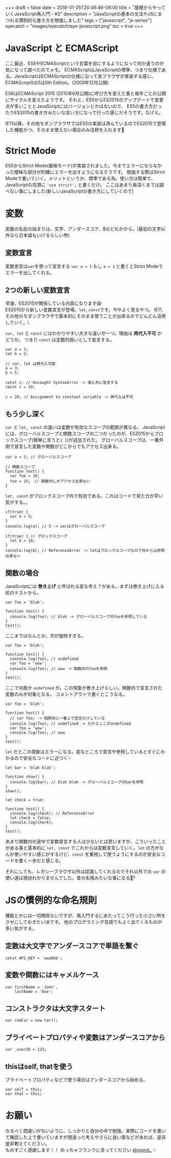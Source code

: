 +++
draft = false
date = 2018-01-25T20:46:46-08:00
title = "基礎からやっていくJavaScript再入門 - #2"
description = "JavaScriptの基本の文法やJSにまつわる慣例的な書き方を勉強しました"
tags = ["javascript", "js-series"]
eyecatch = "images/eyecatch/eye-javascript.png"
toc = true
+++

# JavaScript と ECMAScript
ここ最近、ES5やECMAScriptという言葉を目にするようになって何か違うのか気になって調べたのでメモ。
ECMAScriptはJavaScriptの標準、つまり仕様である。JavaScriptはECMAScriptの仕様に沿って各ブラウザが実装する感じ。
ECMAScript5の5は5th Edition。(2009年12月公開)


ES6はECMAScript 2015 (2015年6月公開)に呼び方を変えた事と毎年ごとの公開にサイクルを変えたようです。
それと、ES5からES2015のアップデートで変更点が多いこととJavaScriptにはバージョンとかはないので、
ES5の書き方だったりES2015の書き方みたいな言い方になって行った感じだそうです。なげえ。

IE11以降、その他モダンブラウザではES5の実装は済んでいるのでES2015で登場した機能かつ、そのまま使えない場合のみ注釈を入れます🙏

# Strict Mode
ES5からStrict Mode(厳格モード)が実装されました。今までエラーにならなかった曖昧な部分が的確にエラーを出すようになるそうです。
勉強する際はStrict Modeで書いていく。メリットというか、標準である為。使い方は簡単で、JavaScriptの先頭に `'use strict';` と書くだけ。
ここはあまり奥深くまでは調べない事にしました(新しいJavaScriptの書き方にしていくので)

# 変数
変数の名前の始まりは、文字、アンダースコア、$のどれかから。(最初の文字以外なら日本語もいけるらしい😳)

## 変数宣言
変数宣言は`var`を使って宣言する `var a = 1` もし `a = 1` と書くとStrict Modeでエラーを出してくれる。

## 2つの新しい変数宣言
早速、ES2015が関係している内容になります😱\
ES2015から新しい変数宣言が登場。`let`, `const`です。今やよく見るやつ。
IE11, その他のモダンブラウザで基本的にそのまま使うことが出来るのでどんどん活用していく。\

`var, let` と `const` にはわかりやすい大きな違いが一つ。理由は **再代入不可** かどうか。
つまり `const` は定数的扱いとして宣言する。

```
var a = 1;
let b = 2;

// var, let は再代入可能
a = 3;
b = 5;

const c; // Uncaught SyntaxError -> 値と共に宣言する
const c = 10;

c = 20; // Assignment to constant variable -> 再代入は不可
```

## もう少し深く
`var` と `let, const` の違いは変数が有効なスコープの範囲が異なる。
JavaScriptには、グローバルスコープと関数スコープの二つだったのが、ES2015からブロックスコープ(簡単に言うと`{ }`)が追加された。
グローバルスコープは、一番外側で宣言した変数や関数がどこからでもアクセス出来る。

```
var a = 5; // グローバルスコープ

// 関数スコープ
function test() {
  var foo = 10;
  foo = 15;　// 関数内しかアクセス出来ない
}
```

`let, const` がブロックスコープ内で有効である。これはコードで見た方が早い気がする。。

```
if(true) {
  var a = 5;
}
console.log(a); // 5 -> varはグローバルスコープ

if(true) { // ブロックスコープ
  let b = 10;
}
console.log(b); // ReferenceError -> letはブロックスコープなので外からは参照出来ない
```

## 関数の場合
JavaScriptには **巻き上げ** と呼ばれる変な考え？がある。まずは巻き上げに入る前のテストから。

```
var foo = 'blah';

function test() {
  console.log(foo); // blah -> グローバルスコープのfooを参照している
}
test();
```

ここまではなんとか。次が独特すぎる。

```
var foo = 'blah';

function test() {
  console.log(foo); // undefined
  var foo = 'wow';
  console.log(foo); // wow -> 関数内のfooを参照
}
test();
```

ここで何故か `undefined` が。この現象が巻き上げらしい。関数内で宣言された変数のみが対象となる。
コメントアウトで書くとこうなる。

```
var foo = 'blah';

function test() {
  // var foo; -> 暗黙的に一番上で宣言だけしている
  console.log(foo); // undefined -> だからここがundefined
  var foo = 'wow';
  console.log(foo); // wow
}
test();
```

`let` だとこの現象はエラーになる。変なところで宣言や参照しているとすぐにわかるので安全なコードに近づく✨

```
let bar = 'blah blah';

function show() {
  console.log(bar); // blah blah -> グローバルスコープのbarを参照
}
show();

let check = true;

function test() {
  console.log(check); // ReferenceError
  let check = false;
  console.log(check);
}
test();
```

あまり関数内の途中で変数宣言する人は少ないとは思いますが、こういったことがある事と基本的に `let, const` でこれからは変数宣言していく。`let` の方がなんか使いやすい感じがするけど、`const` を重視して使うようにするのが安全なコードを書く一歩だと感じる。

それにしても、レガシーブラウザ以外は認識してくれるのでそれ以外での `var` の使い道は現状わかりませんでした。昔の名残みたいな事になる🤔?

# JSの慣例的な命名規則
機能とかには一切関係ないですが、再入門するにあたってこう行った小さい所をクセにしておきたい派です。
他のプログラミング言語でもよく出てくるものが多い気がする。

## 定数は大文字でアンダースコアで単語を繋ぐ

```
const API_KEY = 'aaabbb';
```

## 変数や関数にはキャメルケース

```
var firstName = 'John',
    lastName = 'Doe';
```

## コンストラクタは大文字スタート

```
var redCar = new Car();
```

## プライベートプロパティや変数はアンダースコアから

```
var _userID = 123;
```

## thisはself, thatを使う
プライベートプロパティなどで使う場合はアンダースコアから始める。

```
var self = this;
var that = this;
```

# お願い
なるべく間違いがないように、しっかりと自分の中で勉強、実際にコードを書いて確認した上で書いていますが間違った考えやさらに良い案などがあれば、是非是非教えてください。\
ものすごく感謝します！！ めっちゃフランクに言ってください [@nismit_](https://twitter.com/nismit_) ✨
